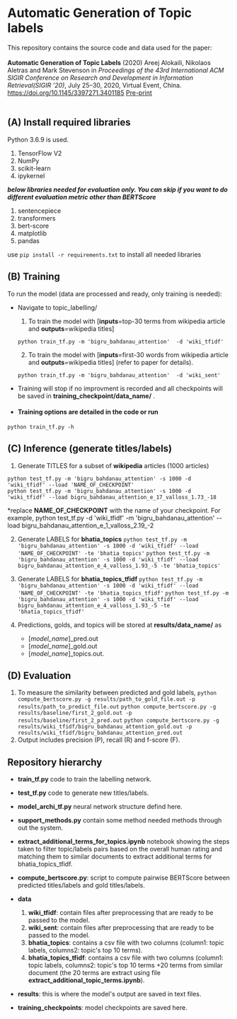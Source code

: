

# Automatic Generation of Topic labels 

This repository contains the source code and data used for the paper:<br>
<br>
**Automatic Generation of Topic Labels** (2020) Areej Alokaili, Nikolaos Aletras and Mark Stevenson in *Proceedings of the 43rd International ACM SIGIR Conference on Research and Development in Information Retrieval(SIGIR ’20)*, July 25–30, 2020, Virtual Event, China. https://doi.org/10.1145/3397271.3401185  [Pre-print](https://arxiv.org/abs/2006.00127)
<br>
<br>

## (A) Install required libraries

Python 3.6.9 is used.
  1. TensorFlow V2
  1. NumPy
  1. scikit-learn
  1. ipykernel

***below libraries needed for evaluation only. You can skip if you want to do different evaluation metric other than BERTScore*** 
  1. sentencepiece
  1. transformers
  1. bert-score 
  1. matplotlib
  1. pandas
  
   
use `pip install -r requirements.txt` to install all needed libraries


## (B) Training
To run the model (data are processed and ready, only training is needed):
- Navigate to topic_labelling/
   1. To train the model with [**inputs**=top-30 terms from wikipedia article and **outputs**=wikipedia titles]
   ```
   python train_tf.py -m 'bigru_bahdanau_attention'  -d 'wiki_tfidf'
   ``` 
   2. To train the model with [**inputs**=first-30 words from wikipedia article and **outputs**=wikipedia titles] (refer to paper for details).
   ```
   python train_tf.py -m 'bigru_bahdanau_attention'  -d 'wiki_sent'
   ``` 

- Training will stop if no improvment is recorded and all checkpoints will be saved in **training_checkpoint/data_name/** .

* #### Training options are detailed in the code or run 
```
python train_tf.py -h
```

## (C) Inference (generate titles/labels)

1. Generate TITLES for a subset of **wikipedia** articles (1000 articles)
 ```
 python test_tf.py -m 'bigru_bahdanau_attention' -s 1000 -d 'wiki_tfidf' --load 'NAME_OF_CHECKPOINT'
 python test_tf.py -m 'bigru_bahdanau_attention' -s 1000 -d 'wiki_tfidf' --load bigru_bahdanau_attention_e_17_valloss_1.73_-18
 ``` 
*replace **NAME_OF_CHECKPOINT** with the name of your checkpoint. For example, python test_tf.py -d 'wiki_tfidf' -m 'bigru_bahdanau_attention' --load bigru_bahdanau_attention_e_1_valloss_2.19_-2 

2. Generate LABELS for **bhatia_topics**
`python test_tf.py -m 'bigru_bahdanau_attention' -s 1000 -d 'wiki_tfidf' --load 'NAME_OF_CHECKPOINT' -te 'bhatia_topics'`
`python test_tf.py -m 'bigru_bahdanau_attention' -s 1000 -d 'wiki_tfidf' --load bigru_bahdanau_attention_e_4_valloss_1.93_-5 -te 'bhatia_topics'`

3. Generate LABELS for **bhatia_topics_tfidf**
`python test_tf.py -m 'bigru_bahdanau_attention' -s 1000 -d 'wiki_tfidf' --load 'NAME_OF_CHECKPOINT' -te 'bhatia_topics_tfidf'`
`python test_tf.py -m 'bigru_bahdanau_attention' -s 1000 -d 'wiki_tfidf' --load bigru_bahdanau_attention_e_4_valloss_1.93_-5 -te 'bhatia_topics_tfidf'`




4. Predictions, golds, and topics will be stored at **results/data_name/** as
	- [<em>model_name</em>]_pred.out
	- [<em>model_name</em>]_gold.out
	- [<em>model_name</em>]_topics.out.
## (D) Evaluation 
1. To measure the similarity between predicted and gold labels, 
`python compute_bertscore.py -g results/path_to_gold_file.out -p results/path_to_predict_file.out` 
`python compute_bertscore.py -g results/baseline/first_2_gold.out -p results/baseline/first_2_pred.out` 
`python compute_bertscore.py -g results/wiki_tfidf/bigru_bahdanau_attention_gold.out -p results/wiki_tfidf/bigru_bahdanau_attention_pred.out`
2. Output includes precision (P), recall (R) and f-score (F).

## **Repository hierarchy**  

* **train_tf.py** code to train the labelling network.
* **test_tf.py** code to generate new titles/labels.
* **model_archi_tf.py** neural network structure defind here.
* **support_methods.py** contain some method needed methods through out the system.
* **extract_additional_terms_for_topics.ipynb** notebook showing the steps taken to filter topic/labels pairs based on the overall human rating and matching them to similar documents to extract additional terms for bhatia_topics_tfidf.
* **compute_bertscore.py**: script to compute pairwise BERTScore between predicted titles/labels and gold titles/labels.  
* **data**

  1.	**wiki_tfidf**: contain files after preprocessing that are ready to be passed to the model. 
  1.  **wiki_sent**: contain files after preprocessing that are ready to be passed to the model. 
  1.  **bhatia_topics**: contains a csv file with two columns (column1: topic labels, columns2: topic's top 10 terms).
  1.	**bhatia_topics_tfidf**: contains a csv file with two columns (column1: topic labels, columns2: topic's top 10 terms +20 terms from similar document (the 20 terms are extract using file **extract_additional_topic_terms.ipynb**).
	
* **results**: this is where the model's output are saved in text files.
*	**training_checkpoints**: model checkpoints are saved here.
